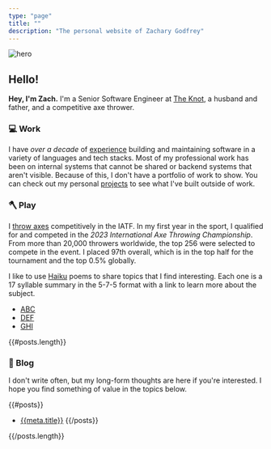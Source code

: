 ```yaml
---
type: "page"
title: ""
description: "The personal website of Zachary Godfrey"
---
```


![hero](data:image/png;base64,{{>hero}})

## Hello!

**Hey, I'm Zach.** I'm a Senior Software Engineer at [The Knot](https://theknot.com), a husband and father, and a competitive axe thrower.

### :computer: Work

I have *over a decade* of [experience](/work) building and maintaining software in a variety of languages and tech stacks. Most of my professional work has been on internal systems that cannot be shared or backend systems that aren't visible. Because of this, I don't have a portfolio of work to show. You can check out my personal [projects](/projects) to see what I've built outside of work.

### :axe: Play

I [throw axes](https://axescores.com/player/1207260) competitively in the IATF. In my first year in the sport, I qualified for and competed in the *2023 International Axe Throwing Championship*. From more than 20,000 throwers worldwide, the top 256 were selected to compete in the event. I placed 97th overall, which is in the top half for the tournament and the top 0.5% globally.

I like to use [Haiku](/haiku) poems to share topics that I find interesting. Each one is a 17 syllable summary in the 5-7-5 format with a link to learn more about the subject.

- [ABC](/)
- [DEF](/)
- [GHI](/)

{{#posts.length}}

### :speech_balloon: Blog

I don't write often, but my long-form thoughts are here if you're interested. I hope you find something of value in the topics below.

{{#posts}}
- [{{meta.title}}](/{{{uri}}})
{{/posts}}

{{/posts.length}}
